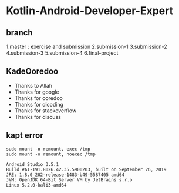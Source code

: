 # Kotlin-Android-Developer-Expert

## branch 

1.master : exercise and submission
2.submission-1
3.submission-2
4.submission-3
5.submission-4
6.final-project

## KadeOoredoo
- Thanks to Allah
- Thanks for google
- Thanks for ooredoo
- Thanks for dicoding
- Thanks for stackoverflow
- Thanks for discuss

## kapt error
```
sudo mount -o remount, exec /tmp
sudo mount -o remount, noexec /tmp
```

```
Android Studio 3.5.1
Build #AI-191.8026.42.35.5900203, built on September 26, 2019
JRE: 1.8.0_202-release-1483-b49-5587405 amd64
JVM: OpenJDK 64-Bit Server VM by JetBrains s.r.o
Linux 5.2.0-kali3-amd64
```
